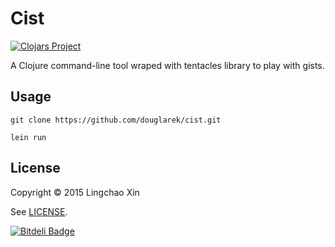 # Cist
[![Clojars Project](http://clojars.org/cist/latest-version.svg)](http://clojars.org/cist)

A Clojure command-line tool wraped with tentacles library to play with gists.

## Usage

```
git clone https://github.com/douglarek/cist.git

lein run
```

## License

Copyright © 2015 Lingchao Xin

See [LICENSE](https://github.com/douglarek/cist/blob/master/LICENSE).


[![Bitdeli Badge](https://d2weczhvl823v0.cloudfront.net/douglarek/cist/trend.png)](https://bitdeli.com/free "Bitdeli Badge")

